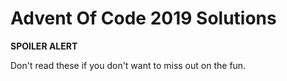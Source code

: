 # Advent Of Code 2019 Solutions

**SPOILER ALERT**

Don't read these if you don't want to miss out on the fun.
